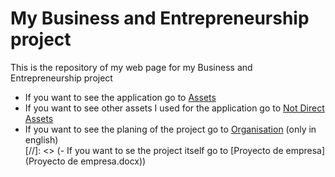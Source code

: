 # My Business and Entrepreneurship project
This is the repository of my web page for my Business and Entrepreneurship project
- If you want to see the application go to [Assets](./assets)
- If you want to see other assets I used for the application go to [Not Direct Assets](./Not%20Direct%20Assets)
- If you want to see the planing of the project go to [Organisation](./Organisation) (only in english)  
[//]: <> (- If you want to se the project itself go to [Proyecto de empresa](Proyecto de empresa.docx))
